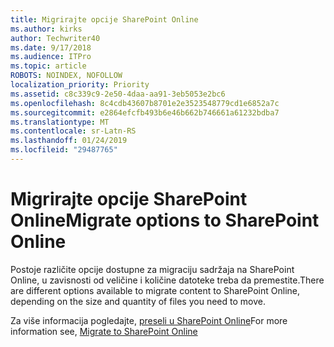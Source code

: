 ```yaml
---
title: Migrirajte opcije SharePoint Online
ms.author: kirks
author: Techwriter40
ms.date: 9/17/2018
ms.audience: ITPro
ms.topic: article
ROBOTS: NOINDEX, NOFOLLOW
localization_priority: Priority
ms.assetid: c8c339c9-2e50-4daa-aa91-3eb5053e2bc6
ms.openlocfilehash: 8c4cdb43607b8701e2e3523548779cd1e6852a7c
ms.sourcegitcommit: e2864efcfb493b6e46b662b746661a61232bdba7
ms.translationtype: MT
ms.contentlocale: sr-Latn-RS
ms.lasthandoff: 01/24/2019
ms.locfileid: "29487765"
---
```

# <a name="migrate-options-to-sharepoint-online"></a><span data-ttu-id="d9d8f-102">Migrirajte opcije SharePoint Online</span><span class="sxs-lookup"><span data-stu-id="d9d8f-102">Migrate options to SharePoint Online</span></span>

<span data-ttu-id="d9d8f-103">Postoje različite opcije dostupne za migraciju sadržaja na SharePoint Online, u zavisnosti od veličine i količine datoteke treba da premestite.</span><span class="sxs-lookup"><span data-stu-id="d9d8f-103">There are different options available to migrate content to SharePoint Online, depending on the size and quantity of files you need to move.</span></span>
  
<span data-ttu-id="d9d8f-104">Za više informacija pogledajte, [preseli u SharePoint Online](https://go.microsoft.com/fwlink/?linkid-2022029)</span><span class="sxs-lookup"><span data-stu-id="d9d8f-104">For more information see, [Migrate to SharePoint Online](https://go.microsoft.com/fwlink/?linkid-2022029)</span></span>
  

